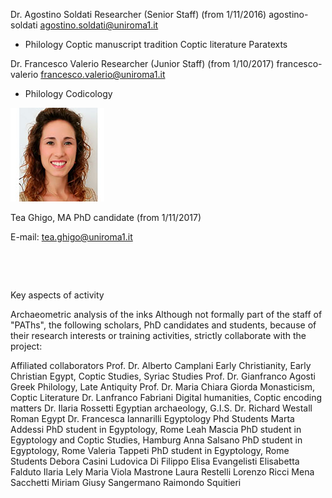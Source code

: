Dr. Agostino Soldati
Researcher (Senior Staff) (from 1/11/2016)
agostino-soldati
agostino.soldati@uniroma1.it 
- Philology
Coptic manuscript tradition
Coptic literature
Paratexts 

Dr. Francesco Valerio
Researcher (Junior Staff) (from 1/10/2017)
francesco-valerio
francesco.valerio@uniroma1.it
- Philology
Codicology

![tea ghigo](images/team/tea-ghigo.jpg)

Tea Ghigo, MA
PhD candidate (from 1/11/2017)

E-mail: tea.ghigo@uniroma1.it 

 

 

Key aspects of activity

Archaeometric analysis of the inks
Although not formally part of the staff of "PAThs", the following scholars, PhD candidates and students, because of their research interests or training activities, strictly collaborate with the project:

Affiliated collaborators
Prof. Dr. Alberto Camplani
Early Christianity, Early Christian Egypt, Coptic Studies, Syriac Studies
Prof. Dr. Gianfranco Agosti
Greek Philology, Late Antiquity
Prof. Dr. Maria Chiara Giorda
Monasticism, Coptic Literature
Dr. Lanfranco Fabriani
Digital humanities, Coptic encoding matters
Dr. Ilaria Rossetti
Egyptian archaeology, G.I.S.
Dr. Richard Westall
Roman Egypt
Dr. Francesca Iannarilli
Egyptology
Phd Students
Marta Addessi
PhD student in Egyptology, Rome
Leah Mascia
PhD student in Egyptology and Coptic Studies, Hamburg
Anna Salsano
PhD student in Egyptology, Rome
Valeria Tappeti
PhD student in Egyptology, Rome 
Students
Debora Casini
Ludovica Di Filippo
Elisa Evangelisti
Elisabetta Falduto
Ilaria Lely
Maria Viola Mastrone
Laura Restelli
Lorenzo Ricci
Mena Sacchetti
Miriam Giusy Sangermano
Raimondo Squitieri
